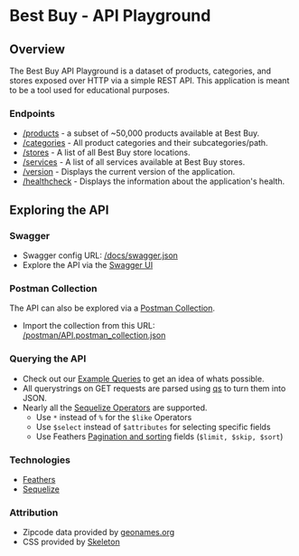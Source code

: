 # Best Buy - API Playground

## Overview

The Best Buy API Playground is a dataset of products, categories, and stores exposed over HTTP via a simple REST API. This application is meant to be a tool used for educational purposes.

### Endpoints

* [/products](/products) - a subset of ~50,000 products available at Best Buy.
* [/categories](/categories) - All product categories and their subcategories/path.
* [/stores](/stores) - A list of all Best Buy store locations.
* [/services](/services) - A list of all services available at Best Buy stores.
* [/version](/version) - Displays the current version of the application.
* [/healthcheck](/healthcheck) - Displays the information about the application's health.

## Exploring the API

### Swagger
* Swagger config URL: [/docs/swagger.json](/docs/swagger.json)
* Explore the API via the [Swagger UI](/docs/)

### Postman Collection
The API can also be explored via a [Postman Collection](https://www.getpostman.com/docs/collections).
* Import the collection from this URL: [/postman/API.postman_collection.json](/postman/API.postman_collection.json)

### Querying the API
* Check out our [Example Queries](queries) to get an idea of whats possible.
* All querystrings on GET requests are parsed using [qs](http://npmjs.com/packages/qs) to turn them into JSON.
* Nearly all the [Sequelize Operators](https://sequelize.org/docs/v6/core-concepts/model-querying-basics/#operators) are supported.
  * Use `*` instead of `%` for the `$like` Operators
  * Use `$select` instead of `$attributes` for selecting specific fields
  * Use Feathers [Pagination and sorting](https://feathersjs.com/api/databases/common.html#params-paginate) fields (`$limit, $skip, $sort`)

### Technologies

* [Feathers](http://feathersjs.com/)
* [Sequelize](https://sequelize.org/docs/v6/)

### Attribution
* Zipcode data provided by [geonames.org](http://www.geonames.org/)
* CSS provided by [Skeleton](http://getskeleton.com/)